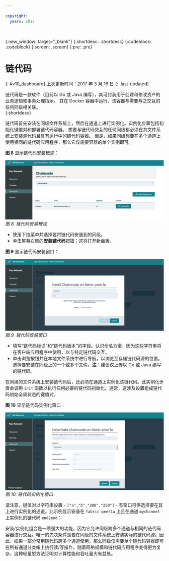 ```yaml
---

copyright:
  years: 2017

---
```


{:new_window: target="_blank"}
{:shortdesc: .shortdesc}
{:codeblock: .codeblock}
{:screen: .screen}
{:pre: .pre}

# 链代码
{: #v10_dashboard}
上次更新时间：2017 年 3 月 16 日
{: .last-updated}

链代码是一款软件（目前以 Go 或 Java 编写），其可封装用于创建和修改资产的业务逻辑和事务处理指示。
其在 Docker 容器中运行，该容器与需要与之交互的任何同级相关联。  
{:shortdesc}

链代码首先安装在同级文件系统上，然后在通道上进行实例化。实例化步骤包括初始化键值对和部署链代码容器。
想要与链代码交互的任何同级都必须在其文件系统上安装源代码且具有运行中的链代码容器。
但是，如果同级想要在多个通道上使用相同的链代码应用程序，那么它仅需要容器的单个实例即可。
  

**图 8** 显示链代码安装概述：

![区块链网络](images/chaincode_install_overview.png "链代码安装")
*图 8. 链代码安装概述*

* 使用下拉菜单并选择要将链代码安装到的同级。  
* 单击屏幕右侧的**安装链代码**按钮；这将打开新面板。

**图 9** 显示链代码安装窗口：

![区块链网络](images/chaincode_install.png "链代码安装")
*图 9. 链代码安装窗口*

* 填写“链代码标识”和“链代码版本”的字段。认识命名方案，因为这些字符串将在客户端应用程序中使用，以与特定链代码交互。
* 单击浏览按钮并在本地文件系统中进行导航，以浏览至存储链代码源的位置。选择要安装在同级上的一个或多个文件。**注**：建议仅上传以 Go 或 Java 编写的链代码。  

在同级的文件系统上安装链代码后，还必须在通道上实例化该链代码。此实例化步骤会调用 `init` 函数以执行任何必要的链代码初始化。通常，这涉及设置组成链代码初始全局状态的键值对。

**图 10** 显示链代码实例化窗口： 

![区块链网络](images/chaincode_instantiate.png "链代码实例化")
*图 10. 链代码实例化窗口*

请注意，键值对以字符串设置 - `["a","b","200","250"]` - 有窗口可供选择要在其上进行实例化的通道。此示例显示安装在 `fabric-peer1a` 上且在通道 `mychannel` 上实例化的链代码 `end2end`：

安装/实例化组合是一项强大的功能，因为它允许同级跨多个通道与相同的链代码容器进行交互。唯一的先决条件是要在同级的文件系统上安装实际的链代码源。因此，如果一部分常用链代码跨多个通道使用，那么同级仅需要单个链代码容器即可在所有通道分类帐上执行读/写操作。随着网络规模和链代码应用程序变得更为复杂，这种轻量型方法证明对计算性能和吞吐量大有益处。    
